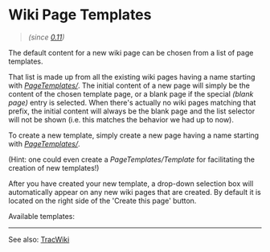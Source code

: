 # Wiki Page Templates

> *(since [ 0.11](http://trac.edgewall.org/milestone/0.11))*


The default content for a new wiki page can be chosen from a list of page templates. 


That list is made up from all the existing wiki pages having a name starting with *[PageTemplates/](page-templates)*.
The initial content of a new page will simply be the content of the chosen template page, or a blank page if the special *(blank page)* entry is selected. When there's actually no wiki pages matching that prefix, the initial content will always be the blank page and the list selector will not be shown (i.e. this matches the behavior we had up to now).


To create a new template, simply create a new page having a name starting with *[PageTemplates/](page-templates)*.


(Hint: one could even create a *PageTemplates/Template* for facilitating the creation of new templates!)


After you have created your new template, a drop-down selection box will automatically appear on any new wiki pages that are created.  By default it is located on the right side of the 'Create this page' button.


Available templates: 

---


See also: [TracWiki](trac-wiki)